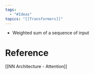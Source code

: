 ```yaml
---
tags:
  - "#Ideas"
topics: "[[Transformers]]"
---
```

* Weighted sum of a sequence of input
# Reference
[[NN Architecture - Attention]]
